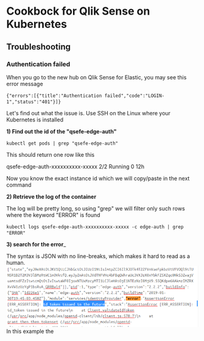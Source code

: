 # Cookbock for Qlik Sense on Kubernetes


## Troubleshooting
### Authentication failed

When you go to the new hub on Qlik Sense for Elastic, you may see this error message 
```
{"errors":[{"title":"Authentication failed","code":"LOGIN-1","status":"401"}]}
```
Let's find out what the issue is. Use SSH on the Linux where your Kubernetes is installed

 __1) Find out the id of the "qsefe-edge-auth"__
```
kubectl get pods | grep "qsefe-edge-auth"
```
   This should return one row like this

   qsefe-edge-auth-xxxxxxxxxx-xxxxx                                  2/2     Running   0          12h

   Now you know the exact instance id which we will copy/paste in the next command

 __2) Retrieve the log of the container__
 
   The log will be pretty long, so using "grep" we will filter only such rows where the keyword "ERROR" is found
```
kubectl logs qsefe-edge-auth-xxxxxxxxxx-xxxxx -c edge-auth | grep "ERROR"
```

__3) search for the error___

   The syntax is JSON with no line-breaks, which makes it hard to read as a human. 
![alttext](https://github.com/ChristofSchwarz/pics/raw/master/issued_in_future.png "screenshot")   
In this example the 
